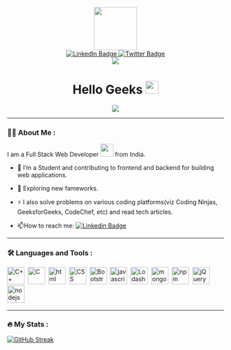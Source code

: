 <div id="header" align="center">
  <img src="https://media.giphy.com/media/ZXkraFrlIW1D25M6ZJ/giphy.gif" width="100"/>
</div>

<div id="badges" align="center">
  <a href="https://www.linkedin.com/in/thealphacoder/">
    <img src="https://img.shields.io/badge/LinkedIn-blue?style=for-the-badge&logo=linkedin&logoColor=white" alt="LinkedIn Badge"/>
  </a>
  <a href="https://twitter.com/theAlphaCoder06">
    <img src="https://img.shields.io/badge/Twitter-blue?style=for-the-badge&logo=twitter&logoColor=white" alt="Twitter Badge"/>
  </a>
</div>
<div align="center">
  <img src="https://komarev.com/ghpvc/?username=theAlphaCoder06&style=flat-square&color=blue"/>
</div>

<h1 align="center">
  Hello Geeks
  <img src="https://media.giphy.com/media/hvRJCLFzcasrR4ia7z/giphy.gif" width="30px"/>
</h1>

<div align="center">
  <img src="https://media.giphy.com/media/L1R1tvI9svkIWwpVYr/giphy.gif"/>
</div>

---

### :man_technologist: About Me :

I am a Full Stack Web Developer <img src="https://media.giphy.com/media/WUlplcMpOCEmTGBtBW/giphy.gif" width="30"> from India.

- :telescope: I’m a Student and contributing to frontend and backend for building web applications.

- :seedling: Exploring new fameworks.

- :zap: I also solve problems on various coding platforms(viz Coding Ninjas, GeeksforGeeks, CodeChef, etc) and read tech articles.

- :mailbox:How to reach me: [![Linkedin Badge](https://img.shields.io/badge/-theAlpha06-blue?style=flat&logo=Linkedin&logoColor=white)](https://www.linkedin.com/in/thealphacoder/)

---

### :hammer_and_wrench: Languages and Tools :


<div>
  <img src="https://cdn.worldvectorlogo.com/logos/c-1.svg" title="C++" alt="C++" width="40" height="40"/>&nbsp;
  <img src="https://cdn.worldvectorlogo.com/logos/c.svg" title="C" alt="C" width="40" height="40"/>&nbsp;
  <img src="https://cdn.worldvectorlogo.com/logos/html-1.svg" title="html" alt="html" width="40" height="40"/>&nbsp;
  <img src="https://cdn.worldvectorlogo.com/logos/css-3.svg" title="CSS" alt="CSS" width="40" height="40"/>&nbsp;
  <img src="https://cdn.worldvectorlogo.com/logos/bootstrap-5-1.svg" title="Bootstrap" alt="Bootstrap" width="40" height="40"/>&nbsp;
  <img src="https://cdn.worldvectorlogo.com/logos/logo-javascript.svg" title="javascript" alt="javascript" width="40" height="40"/>&nbsp;
  <img src="https://cdn.worldvectorlogo.com/logos/lodash.svg" title="Lodash" alt="Lodash" width="40" height="40"/>&nbsp;
  <img src="https://cdn.worldvectorlogo.com/logos/mongodb-icon-1.svg" title="mongoDB" alt="mongoDB" width="40" height="40"/>&nbsp;
  <img src="https://cdn.worldvectorlogo.com/logos/npm.svg" title="npm" alt="npm" width="40" height="40"/>&nbsp;
  <img src="https://cdn.worldvectorlogo.com/logos/jquery-4.svg" title="jQuery" alt="jQuery" width="40" height="40"/>&nbsp;
  <img src="https://cdn.worldvectorlogo.com/logos/nodejs-1.svg" title="nodejs" alt="nodejs" width="40" height="40"/>&nbsp;
</div>

---

### :fire: My Stats :

[![GitHub Streak](http://github-readme-streak-stats.herokuapp.com?user=theAlpha06&theme=python-dark&background=000000)](https://git.io/streak-stats)
